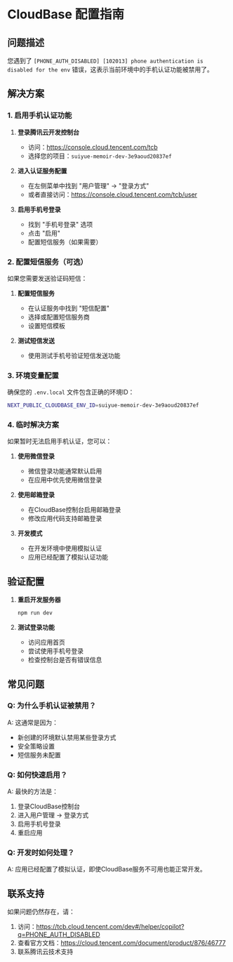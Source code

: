 # CloudBase 配置指南

## 问题描述
您遇到了 `[PHONE_AUTH_DISABLED] [102013] phone authentication is disabled for the env` 错误，这表示当前环境中的手机认证功能被禁用了。

## 解决方案

### 1. 启用手机认证功能

1. **登录腾讯云开发控制台**
   - 访问：https://console.cloud.tencent.com/tcb
   - 选择您的项目：`suiyue-memoir-dev-3e9aoud20837ef`

2. **进入认证服务配置**
   - 在左侧菜单中找到 "用户管理" → "登录方式"
   - 或者直接访问：https://console.cloud.tencent.com/tcb/user

3. **启用手机号登录**
   - 找到 "手机号登录" 选项
   - 点击 "启用"
   - 配置短信服务（如果需要）

### 2. 配置短信服务（可选）

如果您需要发送验证码短信：

1. **配置短信服务**
   - 在认证服务中找到 "短信配置"
   - 选择或配置短信服务商
   - 设置短信模板

2. **测试短信发送**
   - 使用测试手机号验证短信发送功能

### 3. 环境变量配置

确保您的 `.env.local` 文件包含正确的环境ID：

```bash
NEXT_PUBLIC_CLOUDBASE_ENV_ID=suiyue-memoir-dev-3e9aoud20837ef
```

### 4. 临时解决方案

如果暂时无法启用手机认证，您可以：

1. **使用微信登录**
   - 微信登录功能通常默认启用
   - 在应用中优先使用微信登录

2. **使用邮箱登录**
   - 在CloudBase控制台启用邮箱登录
   - 修改应用代码支持邮箱登录

3. **开发模式**
   - 在开发环境中使用模拟认证
   - 应用已经配置了模拟认证功能

## 验证配置

1. **重启开发服务器**
   ```bash
   npm run dev
   ```

2. **测试登录功能**
   - 访问应用首页
   - 尝试使用手机号登录
   - 检查控制台是否有错误信息

## 常见问题

### Q: 为什么手机认证被禁用？
A: 这通常是因为：
- 新创建的环境默认禁用某些登录方式
- 安全策略设置
- 短信服务未配置

### Q: 如何快速启用？
A: 最快的方法是：
1. 登录CloudBase控制台
2. 进入用户管理 → 登录方式
3. 启用手机号登录
4. 重启应用

### Q: 开发时如何处理？
A: 应用已经配置了模拟认证，即使CloudBase服务不可用也能正常开发。

## 联系支持

如果问题仍然存在，请：
1. 访问：https://tcb.cloud.tencent.com/dev#/helper/copilot?q=PHONE_AUTH_DISABLED
2. 查看官方文档：https://cloud.tencent.com/document/product/876/46777
3. 联系腾讯云技术支持 